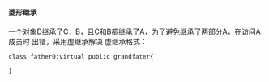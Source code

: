 #### 菱形继承
一个对象D继承了C，B，且C和B都继承了A，为了避免继承了两部分A，在访问A成员时 出错，采用虚继承解决
虚继承格式：
```
class father0:virtual public grandfater{

}
```
